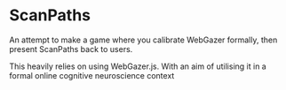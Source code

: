 # ScanPaths
An attempt to make a game where you calibrate WebGazer formally, then present ScanPaths back to users. 

This heavily relies on using WebGazer.js. With an aim of utilising it in a formal online cognitive neuroscience context
